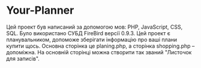 # Your-Planner
Цей проект був написаний за допомогою мов: РНР, JavaScript, CSS, SQL. Було використано СУБД FireBird версії 0.9.3.
Цей проект є планувальником, допоможе зберігати інформацію про ваші плани купити щось. Основна сторінка це planing.php, а сторінка shopping.php – допоміжна. На основній сторінці можна створити так званий "Листочок для записів".
